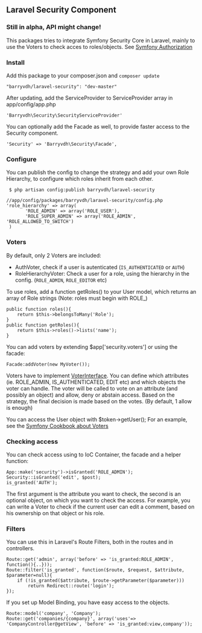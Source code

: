 ## Laravel Security Component

### Still in alpha, API might change!

This packages tries to integrate Symfony Security Core in Laravel, mainly to use the Voters to check acces to roles/objects. See [Symfony Authorization](http://symfony.com/doc/current/components/security/authorization.html)


### Install
Add this package to your composer.json and `composer update`

    "barryvdh/laravel-security": "dev-master"

After updating, add the ServiceProvider to ServiceProvider array in app/config/app.php

    'Barryvdh\Security\SecurityServiceProvider'

You can optionally add the Facade as well, to provide faster access to the Security component.

    'Security' => 'Barryvdh\Security\Facade',


### Configure
You can publish the config to change the strategy and add your own Role Hierarchy, to configure which roles inherit from each other.

     $ php artisan config:publish barryvdh/laravel-security

    //app/config/packages/barryvdh/laravel-security/config.php
    'role_hierarchy' => array(
           'ROLE_ADMIN' => array('ROLE_USER'),
           'ROLE_SUPER_ADMIN' => array('ROLE_ADMIN', 'ROLE_ALLOWED_TO_SWITCH')
     )

### Voters
By default, only 2 Voters are included:
 - AuthVoter, check if a user is autenticated (`IS_AUTHENTICATED` or `AUTH`)
 - RoleHierarchyVoter: Check a user for a role, using the hierarchy in the config. (`ROLE_ADMIN`, `ROLE_EDITOR` etc)

To use roles, add a function getRoles() to your User model, which returns an array of Role strings (Note: roles must begin with ROLE_)

    public function roles(){
        return $this->belongsToMany('Role');
    }
    public function getRoles(){
        return $this->roles()->lists('name');
    }

You can add voters by extending $app['security.voters'] or using the facade:

    Facade:addVoter(new MyVoter());

Voters have to implement [VoterInterface](https://github.com/symfony/Security/blob/master/Core/Authorization/Voter/VoterInterface.php).
You can define which attributes (ie. ROLE_ADMIN, IS_AUTHENTICATED, EDIT etc) and which objects the voter can handle.
The voter will be called to vote on an attribute (and possibly an object) and allow, deny or abstain access.
Based on the strategy, the final decision is made based on the votes. (By default, 1 allow is enough)

You can access the User object with $token->getUser();
For an example, see the [Symfony Cookbook about Voters](http://symfony.com/doc/current/cookbook/security/voters.html)

### Checking access
You can check access using to IoC Container, the facade and a helper function:

    App::make('security')->isGranted('ROLE_ADMIN');
    Security::isGranted('edit', $post);
    is_granted('AUTH');

The first argument is the attribute you want to check, the second is an optional object, on which you want to check the access.
For example, you can write a Voter to check if the current user can edit a comment, based on his ownership on that object or his role.

### Filters
You can use this in Laravel's Route Filters, both in the routes and in controllers.

    Route::get('admin', array('before' => 'is_granted:ROLE_ADMIN', function(){..}));
    Route::filter('is_granted', function($route, $request, $attribute, $parameter=null){
        if (!is_granted($attribute, $route->getParameter($parameter)))
            return Redirect::route('login');
    });

If you set up Model Binding, you have easy access to the objects.

    Route::model('company', 'Company');
    Route::get('companies/{company}', array('uses'=> 'CompanyController@getView', 'before' => 'is_granted:view,company'));